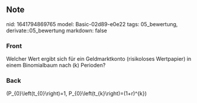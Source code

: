 ## Note
nid: 1641794869765
model: Basic-02d89-e0e22
tags: 05_bewertung, derivate::05_bewertung
markdown: false

### Front
Welcher Wert ergibt sich für ein Geldmarktkonto (risikoloses Wertpapier) in einem Binomialbaum nach \(k\) Perioden?

### Back
\(P_{0}\left(t_{0}\right)=1, P_{0}\left(t_{k}\right)=(1+r)^{k}\)
